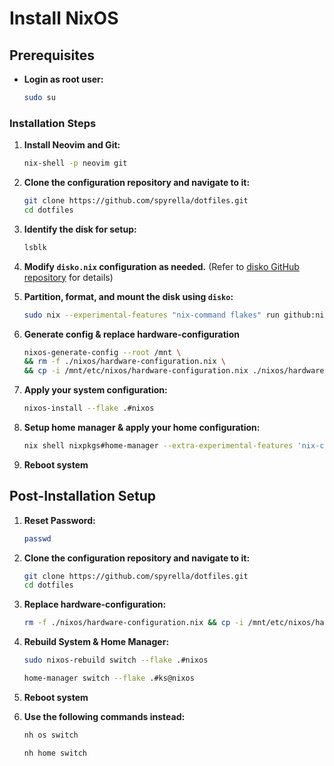 # Install NixOS

## Prerequisites

- **Login as root user:**

  ```bash
  sudo su
  ```

### Installation Steps

1. **Install Neovim and Git:**

   ```bash
   nix-shell -p neovim git
   ```

2. **Clone the configuration repository and navigate to it:**

   ```bash
   git clone https://github.com/spyrella/dotfiles.git
   cd dotfiles
   ```

3. **Identify the disk for setup:**

   ```bash
   lsblk
   ```

4. **Modify `disko.nix` configuration as needed.**
   (Refer to [disko GitHub repository](https://github.com/nix-community/disko) for details)

5. **Partition, format, and mount the disk using `disko`:**

   ```bash
   sudo nix --experimental-features "nix-command flakes" run github:nix-community/disko -- --mode disko ./disko.nix
   ```

6. **Generate config & replace hardware-configuration**

   ```bash
   nixos-generate-config --root /mnt \
   && rm -f ./nixos/hardware-configuration.nix \
   && cp -i /mnt/etc/nixos/hardware-configuration.nix ./nixos/hardware-configuration.nix
   ```

7. **Apply your system configuration:**

   ```bash
   nixos-install --flake .#nixos
   ```

8. **Setup home manager & apply your home configuration:**

   ```bash
   nix shell nixpkgs#home-manager --extra-experimental-features 'nix-command flakes'
   ```

9. **Reboot system**

## Post-Installation Setup

1. **Reset Password:**

    ```bash
    passwd
    ```

2. **Clone the configuration repository and navigate to it:**

   ```bash
   git clone https://github.com/spyrella/dotfiles.git
   cd dotfiles
   ```

3. **Replace hardware-configuration:**

    ```bash
    rm -f ./nixos/hardware-configuration.nix && cp -i /mnt/etc/nixos/hardware-configuration.nix ./nixos/hardware-configuration.nix
    ```

4. **Rebuild System & Home Manager:**

    ```bash
    sudo nixos-rebuild switch --flake .#nixos
    ```

    ```bash
    home-manager switch --flake .#ks@nixos
    ```

5. **Reboot system**

6. **Use the following commands instead:**

    ```bash
    nh os switch
    ```

    ```bash
    nh home switch
    ```